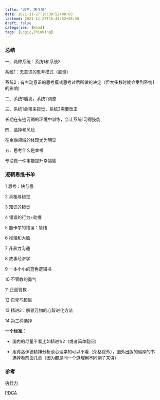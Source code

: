 ```yaml
---
title: "思考，快与慢"
date: 2021-11-27T16:38:52+08:00
lastmod: 2021-11-27T16:41:52+08:00
draft: false
categories: [Read]
tags: [Logic,Thinking]
---
```


### 总结

一、两种系统：系统1和系统2

系统1：无意识的思考模式（直觉）

系统2：有主动意识的思考模式思考过后所做的决定（但大多数时候会受到系统1的影响）

二、系统1启发，系统2调整

三、系统1会带来错觉，系统2需要改正

长期在有迹可循的环境中训练，会让系统1习得技能

四、选择和风险

在金融领域的体现尤为明显

五、思考什么是幸福

专注做一件事能提升幸福感

### 逻辑思维书单

1 思考：快与慢

2 真相与错觉

3 知识的错觉

4 错误的行为+助推

5 笛卡尔的错误：情绪

6 推理和大脑

7 非暴力沟通

8 故事经济学

9 一本小小的蓝色逻辑书

10 不管教的勇气

11 正面管教

12 自卑与超越

13 精进2：解锁万物的心智进化方法

14 第三种选择

**一个标准：**

- 国内的尽量不看比如精进1/2（或者简单翻阅）

- 用弗洛伊德精神分析谈心理学的可以不看（荣格除外），国外出版的偏厚的书选择看前面几章（因为都是同一个道理用不同例子来讲）

### 参考

[执行力](https://uploads.gzhh.tech/2022/06/executive-ability.png)

[PDCA](https://en.wikipedia.org/wiki/PDCA)

